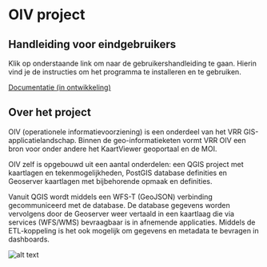 # OIV project

## Handleiding voor eindgebruikers

Klik op onderstaande link om naar de gebruikershandleiding te gaan.
Hierin vind je de instructies om het programma te installeren en te gebruiken.

[Documentatie (in ontwikkeling)](https://vr-rr.github.io/vrr-oiv/)

## Over het project

OIV (operationele informatievoorziening) is een onderdeel van het VRR GIS-applicatielandschap. Binnen de geo-informatieketen vormt VRR OIV een bron voor onder andere het KaartViewer geoportaal en de MOI.  

OIV zelf is opgebouwd uit een aantal onderdelen: een QGIS project met kaartlagen en tekenmogelijkheden, PostGIS database definities en Geoserver kaartlagen met bijbehorende opmaak en definities. 

Vanuit QGIS wordt middels een WFS-T (GeoJSON) verbinding gecommuniceerd met de database. De database gegevens worden vervolgens door de Geoserver weer vertaald in een kaartlaag die via services (WFS/WMS) bevraagbaar is in afnemende applicaties. Middels de ETL-koppeling is het ook mogelijk om gegevens en metadata te bevragen in dashboards.

![alt text](./docs/assets/architectuur_geo.png "Architectuur geo")

